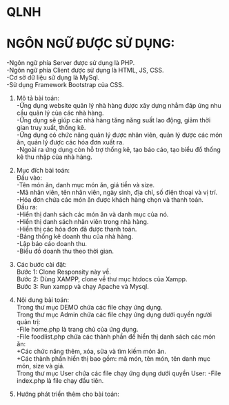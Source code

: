 # QLNH
# NGÔN NGỮ ĐƯỢC SỬ DỤNG:<br>
-Ngôn ngữ phía Server được sử dụng là PHP.<br>
-Ngôn ngữ phía Client được sử dụng là HTML, JS, CSS.<br>
-Cơ sở dữ liệu sử dụng là MySql.<br>
-Sử dụng Framework Bootstrap của CSS. <br>

1. Mô tả bài toán:<br>
-Ứng dụng website quản lý nhà hàng được xây dựng nhằm đáp ứng nhu cầu quản lý của các nhà hàng.<br>
-Ứng dụng sẽ giúp các nhà hàng tăng năng suất lao động, giảm thời gian truy xuất, thống kê.<br>
-Ứng dụng có chức năng quản lý được nhân viên, quản lý được các món ăn, quản lý được các hóa đơn xuất ra.<br>
-Ngoài ra ứng dụng còn hỗ trợ thống kê, tạo báo cáo, tạo biểu đồ thống kê thu nhập của nhà hàng.<br>
2. Mục đích bài toán:<br>
Đầu vào:<br>
-Tên món ăn, danh mục món ăn, giá tiền và size.<br>
-Mã nhân viên, tên nhân viên, ngày sinh, địa chỉ, số điện thoại và vị trí.<br>
-Hóa đơn chứa các món ăn được khách hàng chọn và thanh toán.<br>
Đầu ra:<br>
-Hiển thị danh sách các món ăn và danh mục của nó.<br>
-Hiển thị danh sách nhân viên trong nhà hàng.<br>
-Hiển thị các hóa đơn đã được thanh toán.<br>
-Bảng thống kê doanh thu của nhà hàng.<br>
-Lập báo cáo doanh thu.<br>
-Biểu đồ doanh thu theo thời gian.<br>
3. Các bước cài đặt:<br>
Bước 1: Clone Responsity này về.<br>
Bước 2: Dùng XAMPP, clone về thư mục htdocs của Xampp.<br>
Bước 3: Run xampp và chạy Apache và Mysql.<br>
4. Nội dung bài toán:<br>
Trong thư mục DEMO chứa các file chạy ứng dụng.<br>
Trong thư mục Admin chứa các file chạy ứng dụng dưới quyền người quản trị: <br>
-File home.php là trang chủ của ứng dụng. <br>
-File foodlist.php chứa các thành phần để hiển thị danh sách các món ăn:<br>
+Các chức năng thêm, xóa, sửa và tìm kiếm món ăn. <br>
+Các thành phẩn hiển thị bao gồm: mã món, tên món, tên danh mục món, size và giá. <br>
Trong thư mục User chứa các file chạy ứng dụng dưới quyền User:
-File index.php là file chạy đầu tiên.


5. Hướng phát triển thêm cho bài toán:
